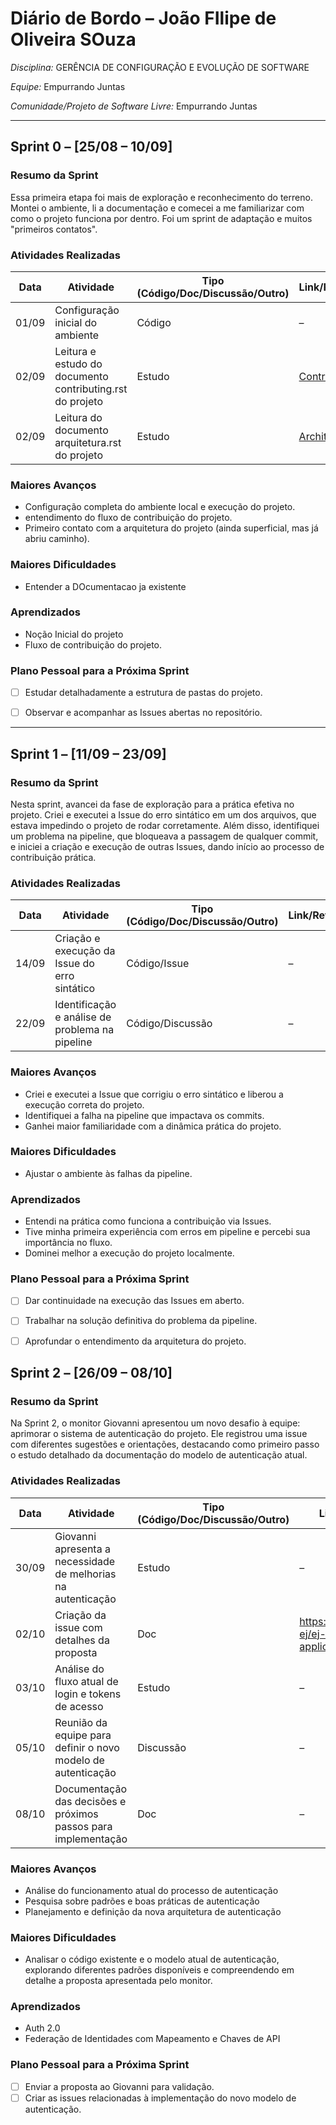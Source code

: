 # Diário de Bordo – João FIlipe de Oliveira SOuza 


*Disciplina:* GERÊNCIA DE CONFIGURAÇÃO E EVOLUÇÃO DE SOFTWARE

*Equipe:* Empurrando Juntas

*Comunidade/Projeto de Software Livre:* Empurrando Juntas

---

## Sprint 0 – \[25/08 – 10/09]

### Resumo da Sprint

Essa primeira etapa foi mais de exploração e reconhecimento do terreno. Montei o ambiente, li a documentação e comecei a me familiarizar com como o projeto funciona por dentro. Foi um sprint de adaptação e muitos "primeiros contatos".
### Atividades Realizadas

| Data  | Atividade                                   | Tipo (Código/Doc/Discussão/Outro) | Link/Referência                                                                              | Status    |
|-------|---------------------------------------------|-----------------------------------|----------------------------------------------------------------------------------------------|-----------|
| 01/09 | Configuração inicial do ambiente            | Código                            | –                                                                                            | Concluído |
| 02/09 | Leitura e estudo do documento contributing.rst do projeto | Estudo                            | [Contributing.rst](https://gitlab.com/gces-ej/ej-application/-/blob/develop/docs/development-guides/pt-br/contributing.rst?ref_type=heads) | Concluído |
| 02/09 | Leitura do documento arquitetura.rst do projeto | Estudo                            | [Architecture.rst](https://gitlab.com/gces-ej/ej-application/-/blob/develop/docs/development-guides/pt-br/architecture.rst?ref_type=heads) | Concluído |

### Maiores Avanços

- Configuração completa do ambiente local e execução do projeto.
- entendimento do fluxo de contribuição do projeto.
- Primeiro contato com a arquitetura do projeto (ainda superficial, mas já abriu caminho).

### Maiores Dificuldades

- Entender a DOcumentacao ja existente


### Aprendizados

- Noção Inicial do projeto
- Fluxo de contribuição do projeto.

### Plano Pessoal para a Próxima Sprint

- [ ] Estudar detalhadamente a estrutura de pastas do projeto.
- [ ] Observar e acompanhar as Issues abertas no repositório.

      
---

## Sprint 1 – \[11/09 – 23/09]

### Resumo da Sprint

Nesta sprint, avancei da fase de exploração para a prática efetiva no projeto. Criei e executei a Issue do erro sintático em um dos arquivos, que estava impedindo o projeto de rodar corretamente. Além disso, identifiquei um problema na pipeline, que bloqueava a passagem de qualquer commit, e iniciei a criação e execução de outras Issues, dando início ao processo de contribuição prática.

### Atividades Realizadas

| Data  | Atividade                                       | Tipo (Código/Doc/Discussão/Outro) | Link/Referência | Status       |
| ----- | ----------------------------------------------- | --------------------------------- | --------------- | ------------ |
| 14/09 | Criação e execução da Issue do erro sintático   | Código/Issue                      | –               | Concluído    |
| 22/09 | Identificação e análise de problema na pipeline | Código/Discussão                  | –               | Em andamento |


### Maiores Avanços

- Criei e executei a Issue que corrigiu o erro sintático e liberou a execução correta do projeto.
- Identifiquei a falha na pipeline que impactava os commits.
- Ganhei maior familiaridade com a dinâmica prática do projeto.


### Maiores Dificuldades

- Ajustar o ambiente às falhas da pipeline.

### Aprendizados

- Entendi na prática como funciona a contribuição via Issues.
- Tive minha primeira experiência com erros em pipeline e percebi sua importância no fluxo.
- Dominei melhor a execução do projeto localmente.

### Plano Pessoal para a Próxima Sprint

- [ ] Dar continuidade na execução das Issues em aberto.
- [ ] Trabalhar na solução definitiva do problema da pipeline.
- [ ] Aprofundar o entendimento da arquitetura do projeto.


## Sprint 2 – [26/09 – 08/10]

### Resumo da Sprint

Na Sprint 2, o monitor Giovanni apresentou um novo desafio à equipe: aprimorar o sistema de autenticação do projeto. Ele registrou uma issue com diferentes sugestões e orientações, destacando como primeiro passo o estudo detalhado da documentação do modelo de autenticação atual.
### Atividades Realizadas

| Data  | Atividade                                                                 | Tipo (Código/Doc/Discussão/Outro) | Link/Referência                                                                              | Status       |
|-------|---------------------------------------------------------------------------|-----------------------------------|----------------------------------------------------------------------------------------------|--------------|
| 30/09 | Giovanni apresenta a necessidade de melhorias na autenticação             | Estudo                            | –                                                                                            | Concluído    |
| 02/10 | Criação da issue com detalhes da proposta                                 | Doc                               | https://gitlab.com/gces-ej/ej-application/-/issues/52                                        | Concluído    |
| 03/10 | Análise do fluxo atual de login e tokens de acesso                        | Estudo                            | –                                                                                            | Concluído    |
| 05/10 | Reunião da equipe para definir o novo modelo de autenticação              | Discussão                         | –                                                                                            | Concluído    |
| 08/10 | Documentação das decisões e próximos passos para implementação            | Doc                               | –                                                                                            | Em andamento |


### Maiores Avanços

- Análise do funcionamento atual do processo de autenticação
- Pesquisa sobre padrões e boas práticas de autenticação
- Planejamento e definição da nova arquitetura de autenticação

### Maiores Dificuldades

- Analisar o código existente e o modelo atual de autenticação, explorando diferentes padrões disponíveis e compreendendo em detalhe a proposta apresentada pelo monitor.

### Aprendizados

- Auth 2.0
- Federação de Identidades com Mapeamento e Chaves de API

### Plano Pessoal para a Próxima Sprint

- [ ] Enviar a proposta ao Giovanni para validação.
- [ ] Criar as issues relacionadas à implementação do novo modelo de autenticação.